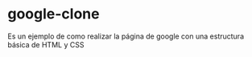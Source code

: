 # google-clone
Es un ejemplo de como realizar la página de google con una estructura básica de HTML y CSS
